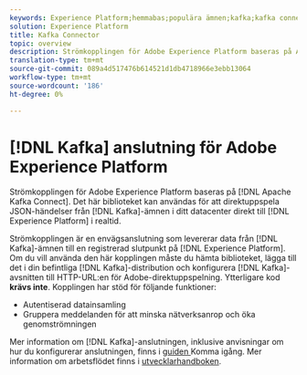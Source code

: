 ```yaml
---
keywords: Experience Platform;hemmabas;populära ämnen;kafka;kafka connector;Kafka;
solution: Experience Platform
title: Kafka Connector
topic: overview
description: Strömkopplingen för Adobe Experience Platform baseras på Apache Kafka Connect. Det här biblioteket kan användas för att direktuppspela JSON-händelser från Kafka-avsnitt i ditt datacenter direkt till Experience Platform i realtid.
translation-type: tm+mt
source-git-commit: 089a4d517476b614521d1db4718966e3ebb13064
workflow-type: tm+mt
source-wordcount: '186'
ht-degree: 0%

---
```



# [!DNL Kafka] anslutning för Adobe Experience Platform

Strömkopplingen för Adobe Experience Platform baseras på [!DNL Apache Kafka Connect]. Det här biblioteket kan användas för att direktuppspela JSON-händelser från [!DNL Kafka]-ämnen i ditt datacenter direkt till [!DNL Experience Platform] i realtid.

Strömkopplingen är en envägsanslutning som levererar data från [!DNL Kafka]-ämnen till en registrerad slutpunkt på [!DNL Experience Platform]. Om du vill använda den här kopplingen måste du hämta biblioteket, lägga till det i din befintliga [!DNL Kafka]-distribution och konfigurera [!DNL Kafka]-avsnitten till HTTP-URL:en för Adobe-direktuppspelning. Ytterligare kod **krävs inte**. Kopplingen har stöd för följande funktioner:

- Autentiserad datainsamling
- Gruppera meddelanden för att minska nätverksanrop och öka genomströmningen

Mer information om [!DNL Kafka]-anslutningen, inklusive anvisningar om hur du konfigurerar anslutningen, finns i [guiden ](https://github.com/adobe/experience-platform-streaming-connect) Komma igång. Mer information om arbetsflödet finns i [utvecklarhandboken](https://www.adobe.com/go/kafka-connector-developer-guide).